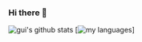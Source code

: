 ### Hi there 👋
![gui's github stats](https://github-readme-stats.vercel.app/api?username=pythonsolos)
[![my languages](https://github-readme-stats.vercel.app/api/top-langs/?username=pythonsolos)]
